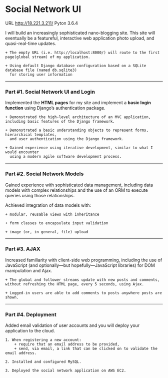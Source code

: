 # Social Network UI

URL http://18.221.3.211/
Pyton 3.6.4<br>

I will build an increasingly sophisticated nano-blogging site. This site will eventually be a featureful, interactive web application photo upload, and quasi-real-time updates.

	+ The empty URL (i.e. http://localhost:8000/) will route to the first page(global stream) of my application.

	+ Using default Django database configuration based on a SQLite database file (named db.sqlite3) 
	  for storing user information

***

### Part #1. Social Network UI and Login

Implemented the **HTML pages** for my site and implement a **basic login function** using Django’s authentication package.

	+ Demonstrated the high­-level architecture of an MVC application, including basic features of the Django framework.

	+ Demonstrated a basic understanding objects to represent forms, hierarchical templates,
	  and user authentication using the Django framework.

	+ Gained experience using iterative development, similar to what I would encounter
	  using a modern agile software development process.

***

### Part #2. Social Network Models

Gained experience with sophisticated data management, including data models with complex relationships and the use of an ORM to execute queries using those relationships.

Achieved integration of data models with:

	+ modular, reusable views with inheritance

	+ form classes to encapsulate input validation
	
	+ image (or, in general, file) upload

***

### Part #3. AJAX

Increased familiarity with client-side web programming, including the use of JavaScript (and optionally—but hopefully—JavaScript libraries) for DOM manipulation and Ajax.

	+ The global and follower streams update with new posts and comments, without refreshing the HTML page, every 5 seconds, using Ajax.

	+ Logged-in users are able to add comments to posts anywhere posts are shown.

***

### Part #4. Deployment

Added email validation of user accounts and you will deploy your application to the cloud.

	1. When registering a new account:
		+ require that an email address to be provided,
		+ send, via email, a link that can be clicked on to validate the email address.

	2. Installed and configured MySQL.

	3. Deployed the social network application on AWS EC2.



